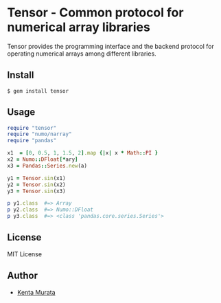 # Tensor - Common protocol for numerical array libraries

Tensor provides the programming interface and the backend protocol for operating numerical arrays among different libraries.

## Install

```console
$ gem install tensor
```

## Usage

```ruby
require "tensor"
require "numo/narray"
require "pandas"

x1  = [0, 0.5, 1, 1.5, 2].map {|x| x * Math::PI }
x2 = Numo::DFloat[*ary]
x3 = Pandas::Series.new(a)

y1 = Tensor.sin(x1)
y2 = Tensor.sin(x2)
y3 = Tensor.sin(x3)

p y1.class  #=> Array
p y2.class  #=> Numo::DFloat
p y3.class  #=> <class 'pandas.core.series.Series'>
```

## License

MIT License

## Author

- [Kenta Murata](https://github.com/mrkn)
